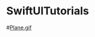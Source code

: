 # SwiftUITutorials
#[Plane.gif](https://github.com/ShashankSingla/SwiftUITutorials/blob/master/Plane.gif)

